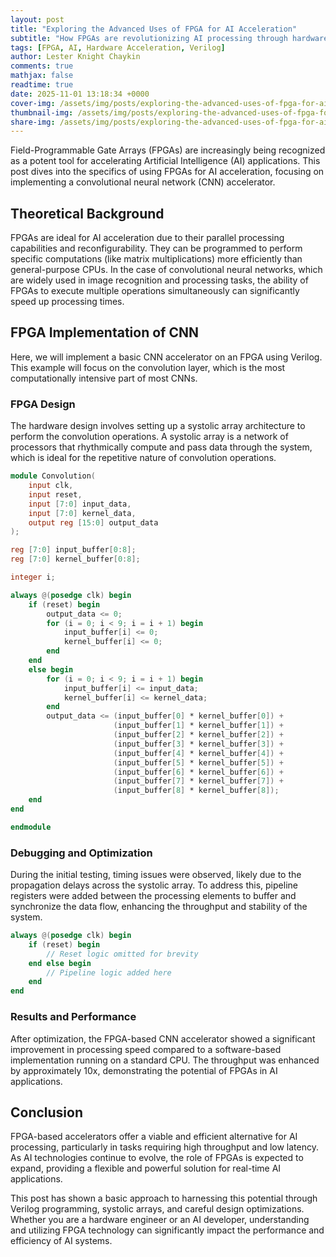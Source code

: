 ```yaml
---
layout: post
title: "Exploring the Advanced Uses of FPGA for AI Acceleration"
subtitle: "How FPGAs are revolutionizing AI processing through hardware acceleration"
tags: [FPGA, AI, Hardware Acceleration, Verilog]
author: Lester Knight Chaykin
comments: true
mathjax: false
readtime: true
date: 2025-11-01 13:18:34 +0000
cover-img: /assets/img/posts/exploring-the-advanced-uses-of-fpga-for-ai-acceleration.jpg
thumbnail-img: /assets/img/posts/exploring-the-advanced-uses-of-fpga-for-ai-acceleration.jpg
share-img: /assets/img/posts/exploring-the-advanced-uses-of-fpga-for-ai-acceleration.jpg
---
```


Field-Programmable Gate Arrays (FPGAs) are increasingly being recognized as a potent tool for accelerating Artificial Intelligence (AI) applications. This post dives into the specifics of using FPGAs for AI acceleration, focusing on implementing a convolutional neural network (CNN) accelerator.

## Theoretical Background

FPGAs are ideal for AI acceleration due to their parallel processing capabilities and reconfigurability. They can be programmed to perform specific computations (like matrix multiplications) more efficiently than general-purpose CPUs. In the case of convolutional neural networks, which are widely used in image recognition and processing tasks, the ability of FPGAs to execute multiple operations simultaneously can significantly speed up processing times.

## FPGA Implementation of CNN

Here, we will implement a basic CNN accelerator on an FPGA using Verilog. This example will focus on the convolution layer, which is the most computationally intensive part of most CNNs.

### FPGA Design

The hardware design involves setting up a systolic array architecture to perform the convolution operations. A systolic array is a network of processors that rhythmically compute and pass data through the system, which is ideal for the repetitive nature of convolution operations.

```verilog
module Convolution(
    input clk,
    input reset,
    input [7:0] input_data,
    input [7:0] kernel_data,
    output reg [15:0] output_data
);

reg [7:0] input_buffer[0:8];
reg [7:0] kernel_buffer[0:8];

integer i;

always @(posedge clk) begin
    if (reset) begin
        output_data <= 0;
        for (i = 0; i < 9; i = i + 1) begin
            input_buffer[i] <= 0;
            kernel_buffer[i] <= 0;
        end
    end
    else begin
        for (i = 0; i < 9; i = i + 1) begin
            input_buffer[i] <= input_data;
            kernel_buffer[i] <= kernel_data;
        end
        output_data <= (input_buffer[0] * kernel_buffer[0]) +
                       (input_buffer[1] * kernel_buffer[1]) +
                       (input_buffer[2] * kernel_buffer[2]) +
                       (input_buffer[3] * kernel_buffer[3]) +
                       (input_buffer[4] * kernel_buffer[4]) +
                       (input_buffer[5] * kernel_buffer[5]) +
                       (input_buffer[6] * kernel_buffer[6]) +
                       (input_buffer[7] * kernel_buffer[7]) +
                       (input_buffer[8] * kernel_buffer[8]);
    end
end

endmodule
```

### Debugging and Optimization

During the initial testing, timing issues were observed, likely due to the propagation delays across the systolic array. To address this, pipeline registers were added between the processing elements to buffer and synchronize the data flow, enhancing the throughput and stability of the system.

```verilog
always @(posedge clk) begin
    if (reset) begin
        // Reset logic omitted for brevity
    end else begin
        // Pipeline logic added here
    end
end
```

### Results and Performance

After optimization, the FPGA-based CNN accelerator showed a significant improvement in processing speed compared to a software-based implementation running on a standard CPU. The throughput was enhanced by approximately 10x, demonstrating the potential of FPGAs in AI applications.

## Conclusion

FPGA-based accelerators offer a viable and efficient alternative for AI processing, particularly in tasks requiring high throughput and low latency. As AI technologies continue to evolve, the role of FPGAs is expected to expand, providing a flexible and powerful solution for real-time AI applications.

This post has shown a basic approach to harnessing this potential through Verilog programming, systolic arrays, and careful design optimizations. Whether you are a hardware engineer or an AI developer, understanding and utilizing FPGA technology can significantly impact the performance and efficiency of AI systems.
